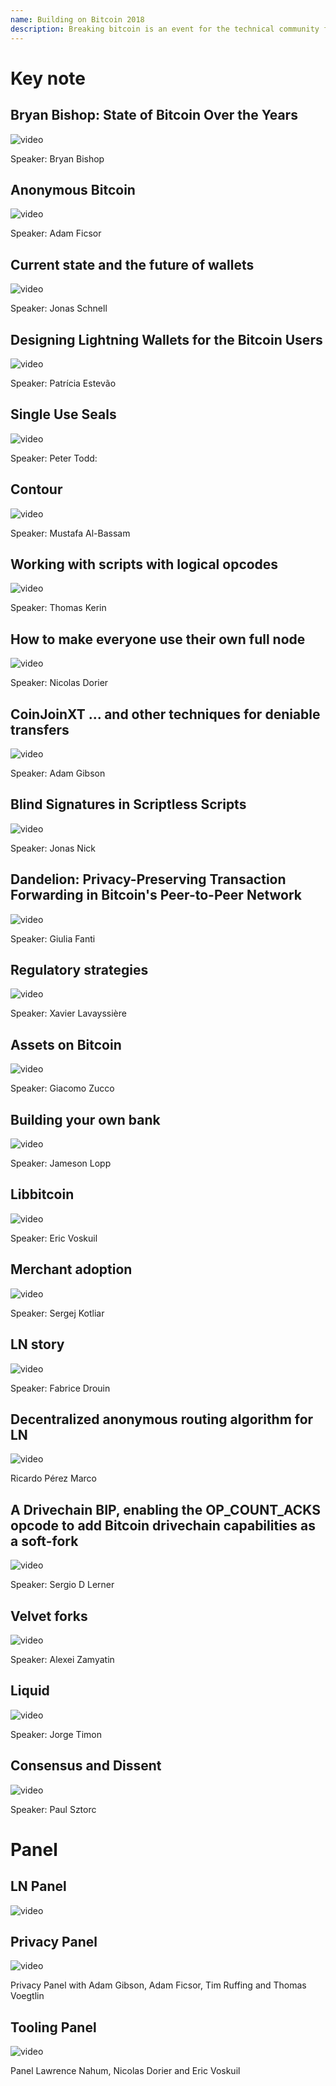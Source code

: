 ```yaml
--- 
name: Building on Bitcoin 2018
description: Breaking bitcoin is an event for the technical community focusing on the security of Bitcoin and everything around it.
---
```


# Key note

## Bryan Bishop: State of Bitcoin Over the Years

![video](https://youtu.be/adZhDoXSjJ0?si=iQalGjDXbnfA4klr)

Speaker: Bryan Bishop

## Anonymous Bitcoin

![video](https://youtu.be/QiySI4-MWww?si=x0J1gd01HxvWwejT)

Speaker: Adam Ficsor

##  Current state and the future of wallets 


![video](https://youtu.be/QiySI4-MWww?si=x0J1gd01HxvWwejT)

Speaker: Jonas Schnell

## Designing Lightning Wallets for the Bitcoin Users

![video](https://youtu.be/S2TgCUU_WDo?si=65ZZZkzgChsBeAaE)

Speaker: Patrícia Estevão


## Single Use Seals

![video](https://youtu.be/1U-1xkhJeEo?si=Ozp-OAz0w1aQKRc8)

Speaker: Peter Todd: 

## Contour

![video](https://youtu.be/59Igv-zQE7Y?si=ti0F3N-h929SMBVP)

Speaker: Mustafa Al-Bassam

## Working with scripts with logical opcodes

![video](https://youtu.be/A4l4waikDso?si=n18wvUe-yJLWl6vY)

Speaker: Thomas Kerin

##  How to make everyone use their own full node 

![video](https://youtu.be/0UiMhpz9eLA?si=VUpeBe3U4Fm2uvZW)

Speaker: Nicolas Dorier

## CoinJoinXT ... and other techniques for deniable transfers

![video](https://youtu.be/YS0MksuMl9k?si=npWqjZUSk2Uxj6gL)

Speaker: Adam Gibson

## Blind Signatures in Scriptless Scripts

![video](https://youtu.be/_1dcU70zhqs?si=Ko5ypVY9buL4zMgC)

Speaker: Jonas Nick

## Dandelion: Privacy-Preserving Transaction Forwarding in Bitcoin's Peer-to-Peer Network

![video](https://youtu.be/SrE6KdBgI1o?si=FOIeiaFLF9Uw6rZc)

Speaker: Giulia Fanti

## Regulatory strategies

![video](https://youtu.be/T0vg65_InO4?si=M6Qxz-IRbjKZ9RhY)

Speaker: Xavier Lavayssière

## Assets on Bitcoin

![video](https://youtu.be/xHWxtmgQP94?si=ZVHUjUF6PqnTwWT6)

Speaker: Giacomo Zucco

## Building your own bank

![video](https://youtu.be/gXDR4tjaGQc?si=mPpFR4nCTW8WHaXx)

Speaker: Jameson Lopp

## Libbitcoin

![video](https://youtu.be/QtB4YUneiEE?si=2nyh3i81yOJoHnVI)

Speaker: Eric Voskuil

## Merchant adoption

![video](https://youtu.be/H4n5uSG-sj8?si=MhQOupBXReux1bD8)

Speaker: Sergej Kotliar

## LN story

![video](https://youtu.be/yzbj6ZsCiOg?si=bHj_98TPerteytov)

Speaker: Fabrice Drouin

## Decentralized anonymous routing algorithm for LN

![video](https://youtu.be/nmqniwbwCg0?si=Lboe0jbBXaoO2Vlh)

Ricardo Pérez Marco

## A Drivechain BIP, enabling the OP_COUNT_ACKS opcode to add Bitcoin drivechain capabilities as a soft-fork

![video](https://youtu.be/fL7pTbTv1Iw?si=1NxMvtOZSJqCgDfH)

Speaker: Sergio D Lerner

## Velvet forks

![video](https://youtu.be/jXvUa7oCaVs?si=4ktLaQBvXcqMN3wV)

Speaker: Alexei Zamyatin

## Liquid

![video](https://youtu.be/OYfTCSJakKA?si=XJbsQDnc5djfASqa)

Speaker: Jorge Timon

## Consensus and Dissent

![video](https://youtu.be/15lBZQTN-eg?si=bXFrw1faRiWSEy3U)

Speaker: Paul Sztorc

# Panel 

## LN Panel

![video](https://youtu.be/jcMXaFiFvTM?si=99m-KUulzYYm4oWk)

## Privacy Panel

![video](https://youtu.be/HE4Z1RZI95k?si=LEN5xUsCdMyQXyMd)

Privacy Panel with Adam Gibson, Adam Ficsor, Tim Ruffing and Thomas Voegtlin

## Tooling Panel 

![video](https://youtu.be/fjtmyaH6MG8?si=767etw6wp0H3HxNw)

Panel Lawrence Nahum, Nicolas Dorier and Eric Voskuil
